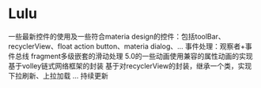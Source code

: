 # Lulu
一些最新控件的使用及一些符合materia design的控件：包括toolBar、recyclerView、float action button、materia dialog、... 事件处理：观察者+事件总线 fragment多级嵌套的滑动处理 5.0的一些动画使用兼容的属性动画的实现 基于volley链式网络框架的封装 基于对recyclerView的封装，继承一个类，实现下拉刷新、上拉加载 ... 持续更新
